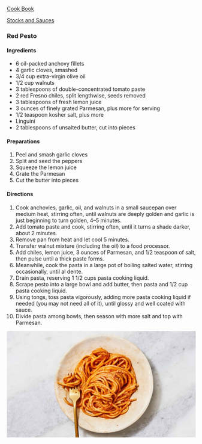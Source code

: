 [Cook Book](https://github.com/vmsmith/CookBook/blob/master/README.md)  

[Stocks and Sauces](https://github.com/vmsmith/CookBook/blob/master/stocks_sauces.md)  

### Red Pesto  

#### Ingredients  

* 6 oil-packed anchovy fillets  
* 4 garlic cloves, smashed  
* 3/4 cup extra-virgin olive oil  
* 1/2 cup walnuts  
* 3 tablespoons of double-concentrated tomato paste  
* 2 red Fresno chiles, split lengthwise, seeds removed  
* 3 tablespoons of fresh lemon juice  
* 3 ounces of finely grated Parmesan, plus more for serving  
* 1/2 teaspoon kosher salt, plus more  
* Linguini  
* 2 tablespoons of unsalted butter, cut into pieces  

#### Preparations  

1. Peel and smash garlic cloves  
2. Split and seed the peppers  
3. Squeeze the lemon juice  
4. Grate the Parmesan  
5. Cut the butter into pieces  

#### Directions  

1. Cook anchovies, garlic, oil, and walnuts in a small saucepan over medium heat, stirring often, until walnuts are deeply golden and garlic is just beginning to turn golden, 4–5 minutes.  
2. Add tomato paste and cook, stirring often, until it turns a shade darker, about 2 minutes.  
3. Remove pan from heat and let cool 5 minutes.  
4. Transfer walnut mixture (including the oil) to a food processor.  
5. Add chiles, lemon juice, 3 ounces of Parmesan, and 1/2 teaspoon of salt, then pulse until a thick paste forms.  
6. Meanwhile, cook the pasta in a large pot of boiling salted water, stirring occasionally, until al dente. 
7. Drain pasta, reserving 1 1/2 cups pasta cooking liquid.  
8. Scrape pesto into a large bowl and add butter, then pasta and 1/2 cup pasta cooking liquid. 
9. Using tongs, toss pasta vigorously, adding more pasta cooking liquid if needed (you may not need all of it), until glossy and well coated with sauce.  
10. Divide pasta among bowls, then season with more salt and top with Parmesan.

![Red Pesto](https://github.com/vmsmith/CookBook/blob/master/graphics/red-pesto-2.jpg)
